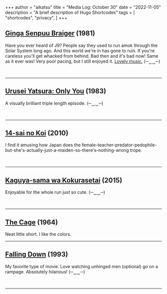 +++
author = "aikatsu"
title = "Media Log: October 30"
date = "2022-11-05"
description = "A brief description of Hugo Shortcodes"
tags = [
    "shortcodes",
    "privacy",
]
+++

## [Ginga Senpuu Braiger](https://anidb.net/anime/3117) (1981)
<!--more-->
Have you ever heard of J9? People say they used to run amok through the Solar System long ago. And this world we're in has gone to ruin. If you're careless you'll get whacked from behind. Bad then and it's bad now! Same as it ever was!
Very poor pacing, but I still enjoyed it.
[Lovely music.](https://www.youtube.com/watch?v=F90CGsxgZ3g)
(─‿‿─)

<br>

---

## [Urusei Yatsura: Only You](https://anidb.net/anime/378) (1983)
A visually brilliant triple length episode.
(─‿‿─)

<br>

---

## [14-sai no Koi](https://www.mangaupdates.com/series/3un55ce/14-sai-no-koi) (2010)
I find it amusing how Japan does the female-teacher-predator-pedophile-but-she's-actually-just-a-maiden-so-there's-nothing-wrong trope.

<br>

---

## [Kaguya-sama wa Kokurasetai](https://www.mangaupdates.com/series/ie24f2g/kaguya-sama-wa-kokurasetai-tensai-tachi-no-renai-zunousen) (2015)
Enjoyable for the whole run just so cute.
(─‿‿─)

<br>

---

## [The Cage](https://www.imdb.com/title/tt0884831/) (1964)
Neat little short. I like the colors.
<br>

---

## [Falling Down](https://www.imdb.com/title/tt0884831/) (1993)
My favorite type of movie. Love watching unhinged men (optional) go on a rampage. Absolutely hilarious!
(─‿‿─)

<br>

---

<br>



